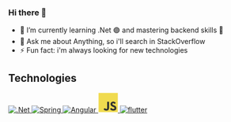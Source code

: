 ### Hi there 👋


- 🌱 I’m currently learning .Net 🟣 and mastering backend skills 🌌
- 💬 Ask me about Anything, so i'll search in StackOverflow
- ⚡ Fun fact: i'm always looking for new technologies  

## Technologies
<a href="https://learn.microsoft.com/en-us/aspnet/core/?view=aspnetcore-7.0" target="_blank" rel="noreferrer"> <img src="https://upload.wikimedia.org/wikipedia/commons/thumb/e/ee/.NET_Core_Logo.svg/2048px-.NET_Core_Logo.svg.png" alt=".Net" width="40" height="40"/> </a>
<a href="https://docs.spring.io/spring-boot/index.html" target="_blank" rel="noreferrer"> <img src="https://img.icons8.com/?size=100&id=90519&format=png&color=000000" alt="Spring" width="40" height="40"/> </a>
 <a href="https://angular.io/" target="_blank" rel="noreferrer"> <img src="https://images.seeklogo.com/logo-png/50/2/angular-icon-logo-png_seeklogo-507324.png?v=638670059150000000" alt="Angular" width="40" height="40"/> </a>
 <a href="https://developer.mozilla.org/en-US/docs/Web/JavaScript" target="_blank" rel="noreferrer"> <img src="https://raw.githubusercontent.com/devicons/devicon/master/icons/javascript/javascript-original.svg" alt="javascript" width="40" height="40"/> </a>
<a href="https://flutter.dev" target="_blank" rel="noreferrer"> <img src="https://www.vectorlogo.zone/logos/flutterio/flutterio-icon.svg" alt="flutter" width="40" height="40"/> </a>

<!-- <img src="https://www.codewars.com/users/PetSon/badges/small"></img> -->





